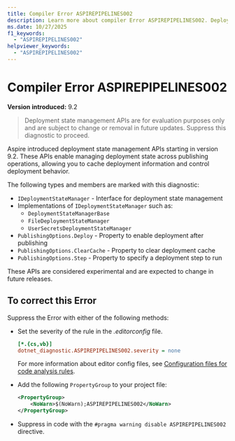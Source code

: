 ```yaml
---
title: Compiler Error ASPIREPIPELINES002
description: Learn more about compiler Error ASPIREPIPELINES002. Deployment state management APIs are for evaluation purposes only and are subject to change or removal in future updates.
ms.date: 10/27/2025
f1_keywords:
  - "ASPIREPIPELINES002"
helpviewer_keywords:
  - "ASPIREPIPELINES002"
---
```


# Compiler Error ASPIREPIPELINES002

**Version introduced:** 9.2

> Deployment state management APIs are for evaluation purposes only and are subject to change or removal in future updates. Suppress this diagnostic to proceed.

Aspire introduced deployment state management APIs starting in version 9.2. These APIs enable managing deployment state across publishing operations, allowing you to cache deployment information and control deployment behavior.

The following types and members are marked with this diagnostic:

- `IDeploymentStateManager` - Interface for deployment state management
- Implementations of `IDeploymentStateManager` such as:
  - `DeploymentStateManagerBase`
  - `FileDeploymentStateManager`
  - `UserSecretsDeploymentStateManager`
- `PublishingOptions.Deploy` - Property to enable deployment after publishing
- `PublishingOptions.ClearCache` - Property to clear deployment cache
- `PublishingOptions.Step` - Property to specify a deployment step to run

These APIs are considered experimental and are expected to change in future releases.

## To correct this Error

Suppress the Error with either of the following methods:

- Set the severity of the rule in the _.editorconfig_ file.

  ```ini
  [*.{cs,vb}]
  dotnet_diagnostic.ASPIREPIPELINES002.severity = none
  ```

  For more information about editor config files, see [Configuration files for code analysis rules](/dotnet/fundamentals/code-analysis/configuration-files).

- Add the following `PropertyGroup` to your project file:

  ```xml
  <PropertyGroup>
      <NoWarn>$(NoWarn);ASPIREPIPELINES002</NoWarn>
  </PropertyGroup>
  ```

- Suppress in code with the `#pragma warning disable ASPIREPIPELINES002` directive.

